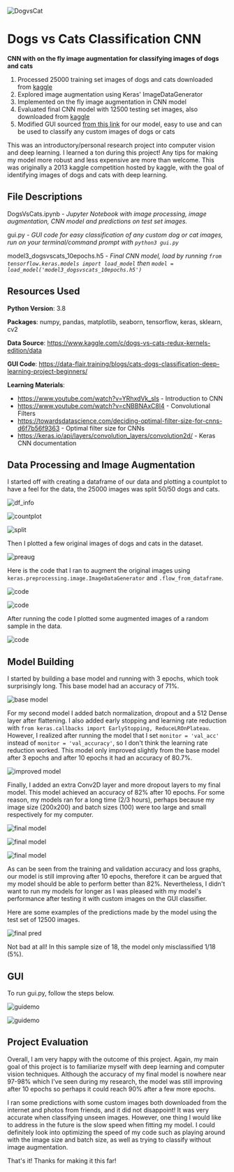 ![DogvsCat](https://github.com/julianliu17/Dogs-vs-Cats-Classification-CNN/blob/main/Pictures/woof_meow.jpg "DogvsCat")
# Dogs vs Cats Classification CNN
**CNN with on the fly image augmentation for classifying images of dogs and cats**

1. Processed 25000 training set images of dogs and cats downloaded from [kaggle](https://www.kaggle.com/c/dogs-vs-cats-redux-kernels-edition/data)
2. Explored image augmentation using Keras' ImageDataGenerator
3. Implemented on the fly image augmentation in CNN model
4. Evaluated final CNN model with 12500 testing set images, also downloaded from [kaggle](https://www.kaggle.com/c/dogs-vs-cats-redux-kernels-edition/data)
5. Modified GUI sourced [from this link](https://data-flair.training/blogs/cats-dogs-classification-deep-learning-project-beginners/) for our model, easy to use and can be used to classify any custom images of dogs or cats

This was an introductory/personal research project into computer vision and deep learning. I learned a ton during this project! Any tips for making my model more robust and less expensive are more than welcome. This was originally a 2013 kaggle competition hosted by kaggle, with the goal of identifying images of dogs and cats with deep learning. 

## File Descriptions
DogsVsCats.ipynb - *Jupyter Notebook with image processing, image augmentation, CNN model and predictions on test set images.*

gui.py - *GUI code for easy classification of any custom dog or cat images, run on your terminal/command prompt with `python3 gui.py`*

model3_dogsvscats_10epochs.h5 - *Final CNN model, load by running `from tensorflow.keras.models import load_model` then `model = load_model('model3_dogsvscats_10epochs.h5')`*

## Resources Used
__Python Version__: 3.8

__Packages__: numpy, pandas, matplotlib, seaborn, tensorflow, keras, sklearn, cv2

__Data Source__: https://www.kaggle.com/c/dogs-vs-cats-redux-kernels-edition/data

__GUI Code__: https://data-flair.training/blogs/cats-dogs-classification-deep-learning-project-beginners/

__Learning Materials__: 
* https://www.youtube.com/watch?v=YRhxdVk_sIs   - Introduction to CNN
* https://www.youtube.com/watch?v=cNBBNAxC8l4   - Convolutional Filters
* https://towardsdatascience.com/deciding-optimal-filter-size-for-cnns-d6f7b56f9363   - Optimal filter size for CNNs
* https://keras.io/api/layers/convolution_layers/convolution2d/   - Keras CNN documentation

## Data Processing and Image Augmentation
I started off with creating a dataframe of our data and plotting a countplot to have a feel for the data, the 25000 images was split 50/50 dogs and cats.

![df_info](https://github.com/julianliu17/Dogs-vs-Cats-Classification-CNN/blob/main/Pictures/df_info.JPG "df_info")

![countplot](https://github.com/julianliu17/Dogs-vs-Cats-Classification-CNN/blob/main/Pictures/countplot.JPG "countplot")

![split](https://github.com/julianliu17/Dogs-vs-Cats-Classification-CNN/blob/main/Pictures/train_test_split.JPG "split")

Then I plotted a few original images of dogs and cats in the dataset.

![preaug](https://github.com/julianliu17/Dogs-vs-Cats-Classification-CNN/blob/main/Pictures/dogsandcatspreaug.JPG "preaug")

Here is the code that I ran to augment the original images using `keras.preprocessing.image.ImageDataGenerator` and `.flow_from_dataframe`.

![code](https://github.com/julianliu17/Dogs-vs-Cats-Classification-CNN/blob/main/Pictures/imagedatagenerator.JPG "code")

![code](https://github.com/julianliu17/Dogs-vs-Cats-Classification-CNN/blob/main/Pictures/traintestdatagen.JPG "code")

After running the code I plotted some augmented images of a random sample in the data. 

![code](https://github.com/julianliu17/Dogs-vs-Cats-Classification-CNN/blob/main/Pictures/augmenteddog.JPG "code")

## Model Building
I started by building a base model and running with 3 epochs, which took surprisingly long. This base model had an accuracy of 71%.

![base model](https://github.com/julianliu17/Dogs-vs-Cats-Classification-CNN/blob/main/Pictures/basemodel.JPG "base model")

For my second model I added batch normalization, dropout and a 512 Dense layer after flattening. I also added early stopping and learning rate reduction with `from keras.callbacks import EarlyStopping, ReduceLROnPlateau`. However, I realized after running the model that I set `monitor = 'val_acc'` instead of `monitor = 'val_accuracy'`, so I don't think the learning rate reduction worked. This model only improved slightly from the base model after 3 epochs and after 10 epochs it had an accuracy of 80.7%. 

![improved model](https://github.com/julianliu17/Dogs-vs-Cats-Classification-CNN/blob/main/Pictures/improved%20model.JPG "improved model")

Finally, I added an extra Conv2D layer and more dropout layers to my final model. This model achieved an accuracy of 82% after 10 epochs. For some reason, my models ran for a long time (2/3 hours), perhaps because my image size (200x200) and batch sizes (100) were too large and small respectively for my computer. 

![final model](https://github.com/julianliu17/Dogs-vs-Cats-Classification-CNN/blob/main/Pictures/finalmodelcode.JPG "final model")

![final model](https://github.com/julianliu17/Dogs-vs-Cats-Classification-CNN/blob/main/Pictures/finalmodelsummary.JPG "final model")

![final model](https://github.com/julianliu17/Dogs-vs-Cats-Classification-CNN/blob/main/Pictures/modelperformanceviz.JPG "final model")

As can be seen from the training and validation accuracy and loss graphs, our model is still improving after 10 epochs, therefore it can be argued that my model should be able to perform better than 82%. Nevertheless, I didn't want to run my models for longer as I was pleased with my model's performance after testing it with custom images on the GUI classifier.

Here are some examples of the predictions made by the model using the test set of 12500 images.

![final pred](https://github.com/julianliu17/Dogs-vs-Cats-Classification-CNN/blob/main/Pictures/finalpredictions.png "final pred")

Not bad at all! In this sample size of 18, the model only misclassified 1/18 (5%).

## GUI

To run gui.py, follow the steps below.

![guidemo](https://github.com/julianliu17/Dogs-vs-Cats-Classification-CNN/blob/main/Pictures/guistart.JPG "guidemo")

![guidemo](https://github.com/julianliu17/Dogs-vs-Cats-Classification-CNN/blob/main/Pictures/guidemo.JPG "guidemo")

## Project Evaluation
Overall, I am very happy with the outcome of this project. Again, my main goal of this project is to familiarize myself with deep learning and computer vision techniques. Although the accuracy of my final model is nowhere near 97-98% which I've seen during my research, the model was still improving after 10 epochs so perhaps it could reach 90% after a few more epochs. 

I ran some predictions with some custom images both downloaded from the internet and photos from friends, and it did not disappoint! It was very accurate when classifying unseen images. However, one thing I would like to address in the future is the slow speed when fitting my model. I could definitely look into optimizing the speed of my code such as playing around with the image size and batch size, as well as trying to classify without image augmentation.

That's it! Thanks for making it this far!


